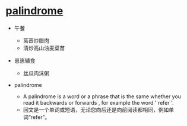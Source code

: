# [palindrome](https://github.com/jiemaoli/gitblog/issues/22)

- 午餐
   - 莴苣炒腊肉
   - 清炒高山油麦菜苗

- 崽崽辅食
   - 丝瓜肉沫粥

- palindrome
   - A palindrome is a word or a phrase that is the same whether you read it backwards or forwards , for example the word ' refer '.
   - 回文是一个单词或短语，无论您向后还是向前阅读都相同，例如单词“refer”。